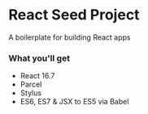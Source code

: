 # React Seed Project

A boilerplate for building React apps

### What you'll get
 - React 16.7
 - Parcel
 - Stylus
 - ES6, ES7 & JSX to ES5 via Babel
 